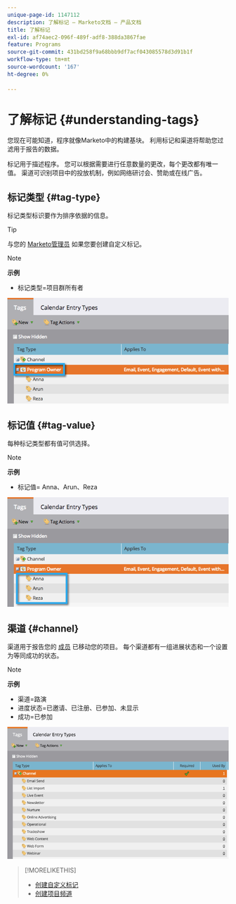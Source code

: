 ```yaml
---
unique-page-id: 1147112
description: 了解标记 — Marketo文档 — 产品文档
title: 了解标记
exl-id: af74aec2-096f-489f-adf8-388da3867fae
feature: Programs
source-git-commit: 431bd258f9a68bbb9df7acf043085578d3d91b1f
workflow-type: tm+mt
source-wordcount: '167'
ht-degree: 0%

---
```


# 了解标记 {#understanding-tags}

您现在可能知道，程序就像Marketo中的构建基块。 利用标记和渠道将帮助您过滤用于报告的数据。

标记用于描述程序。 您可以根据需要进行任意数量的更改，每个更改都有唯一值。 渠道可识别项目中的投放机制，例如网络研讨会、赞助或在线广告。

## 标记类型 {#tag-type}

标记类型标识要作为排序依据的信息。

>[!TIP]
>
>与您的 [Marketo管理员](/help/marketo/product-docs/administration/tags/create-custom-tags.md) 如果您要创建自定义标记。

>[!NOTE]
>
>**示例**
>
>* 标记类型=项目群所有者

![](assets/image2014-9-17-15-3a12-3a46.png)

## 标记值 {#tag-value}

每种标记类型都有值可供选择。

>[!NOTE]
>
>**示例**
>
>* 标记值= Anna、Arun、Reza

![](assets/image2014-9-17-15-3a16-3a8.png)

## 渠道 {#channel}

渠道用于报告您的 [成员](/help/marketo/product-docs/core-marketo-concepts/programs/creating-programs/understanding-program-membership.md) 已移动您的项目。 每个渠道都有一组进展状态和一个设置为等同成功的状态。

>[!NOTE]
>
>**示例**
>
>* 渠道=路演
>* 进度状态=已邀请、已注册、已参加、未显示
>* 成功=已参加

![](assets/image2015-2-5-16-3a57-3a59.png)

>[!MORELIKETHIS]
>
>* [创建自定义标记](/help/marketo/product-docs/administration/tags/create-custom-tags.md)
>* [创建项目频道](/help/marketo/product-docs/administration/tags/create-a-program-channel.md)
